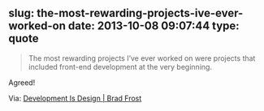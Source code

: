 slug: the-most-rewarding-projects-ive-ever-worked-on
date: 2013-10-08 09:07:44
type: quote
---

> The most rewarding projects I’ve ever worked on were projects that included front-end development at the very beginning.

Agreed!

 Via: [Development Is Design | Brad Frost](http://bradfrostweb.com/blog/post/development-is-design/)
